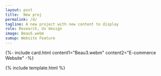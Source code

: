 ```yaml
---
layout: post
title:  New proj
permalink: /d/
tagline: A new project with new content to display
role: Research, Ux design
image: Beau5.webm
sumup: Website Feature
---
```


{%- include card.html content1="Beau3.webm" content2="E-commerce Website" -%}

{% include template.html %}
